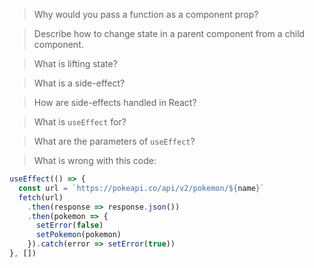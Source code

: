 > Why would you pass a function as a component prop?

> Describe how to change state in a parent component from a child component.

> What is lifting state?

> What is a side-effect?

> How are side-effects handled in React?

> What is `useEffect` for?

> What are the parameters of `useEffect`?

> What is wrong with this code:

```js
useEffect(() => {
  const url = `https://pokeapi.co/api/v2/pokemon/${name}`
  fetch(url)
    .then(response => response.json())
    .then(pokemon => {
      setError(false)
      setPokemon(pokemon)
    }).catch(error => setError(true))
}, [])
```
